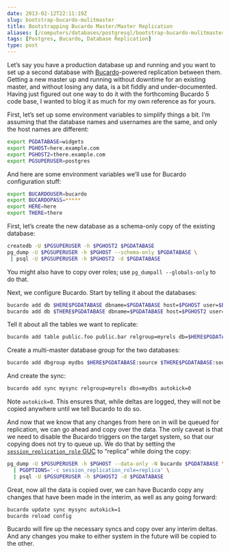 ```yaml
--- 
date: 2013-02-12T22:11:19Z
slug: bootstrap-bucardo-mulitmaster
title: Bootstrapping Bucardo Master/Master Replication
aliases: [/computers/databases/postgresql/bootstrap-bucardo-mulitmaster.html]
tags: [Postgres, Bucardo, Database Replication]
type: post
---
```


Let’s say you have a production database up and running and you want to set up a
second database with [Bucardo]-powered replication between them. Getting a new
master up and running without downtime for an existing master, and without
losing any data, is a bit fiddly and under-documented. Having just figured out
one way to do it with the forthcoming Bucardo 5 code base, I wanted to blog it
as much for my own reference as for yours.

First, let’s set up some environment variables to simplify things a bit. I’m
assuming that the database names and usernames are the same, and only the host
names are different:

``` bash
export PGDATABASE=widgets
export PGHOST=here.example.com
export PGHOST2=there.example.com
export PGSUPERUSER=postgres
```

And here are some environment variables we’ll use for Bucardo configuration
stuff:

``` bash
export BUCARDOUSER=bucardo
export BUCARDOPASS=*****
export HERE=here
export THERE=there
```

First, let’s create the new database as a schema-only copy of the existing
database:

``` bash
createdb -U $PGSUPERUSER -h $PGHOST2 $PGDATABASE
pg_dump -U $PGSUPERUSER -h $PGHOST --schema-only $PGDATABASE \
 | psql -U $PGSUPERUSER -h $PGHOST2 -d $PGDATABASE
```

You might also have to copy over roles; use `pg_dumpall --globals-only` to do
that.

Next, we configure Bucardo. Start by telling it about the databases:

``` bash
bucardo add db $HERE$PGDATABASE dbname=$PGDATABASE host=$PGHOST user=$BUCARDOUSER pass=$BUCARDOPASS
bucardo add db $THERE$PGDATABASE dbname=$PGDATABASE host=$PGHOST2 user=$BUCARDOUSER pass=$BUCARDOPASS
```

Tell it about all the tables we want to replicate:

``` bash
bucardo add table public.foo public.bar relgroup=myrels db=$HERE$PGDATABASE 
```

Create a multi-master database group for the two databases:

``` bash
bucardo add dbgroup mydbs $HERE$PGDATABASE:source $THERE$PGDATABASE:source
```

And create the sync:

``` bash
bucardo add sync mysync relgroup=myrels dbs=mydbs autokick=0
```

Note `autokick=0`. This ensures that, while deltas are logged, they will not be
copied anywhere until we tell Bucardo to do so.

And now that we know that any changes from here on in will be queued for
replication, we can go ahead and copy over the data. The only caveat is that we
need to disable the Bucardo triggers on the target system, so that our copying
does not try to queue up. We do that by setting the [`session_replication_role`
GUC] to “replica” while doing the copy:

``` bash
pg_dump -U $PGSUPERUSER -h $PGHOST --data-only -N bucardo $PGDATABASE \
  | PGOPTIONS='-c session_replication_role=replica' \
  | psql -U $PGSUPERUSER -h $PGHOST2 -d $PGDATABASE
```

Great, now all the data is copied over, we can have Bucardo copy any changes
that have been made in the interim, as well as any going forward:

``` bash
bucardo update sync mysync autokick=1
bucardo reload config
```

Bucardo will fire up the necessary syncs and copy over any interim deltas. And
any changes you make to either system in the future will be copied to the other.

  [Bucardo]: http://bucardo.org/
  [`session_replication_role` GUC]: https://www.postgresql.org/docs/9.2/static/runtime-config-client.html#GUC-SESSION-REPLICATION-ROLE
